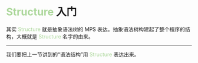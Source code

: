 # <span style="color: rgb(172, 215, 155)">Structure</span> 入门

其实 <span style="color: rgb(172, 215, 155)">Structure</span> 就是抽象语法树的 MPS 表达。抽象语法树构建起了整个程序的结构，大概就是 <span style="color: rgb(172, 215, 155)">Structure</span> 名字的由来。

---

我们要把上一节讲到的“语法结构”用 <span style="color: rgb(172, 215, 155)">Structure</span> 表达出来。

